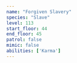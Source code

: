 ```yaml
---
name: "Forgiven Slavery"
species: "Slave"
level: 113
start_floor: 44
end_floor: 45
patrol: false
mimic: false
abilities: ['Karma']
---
```


